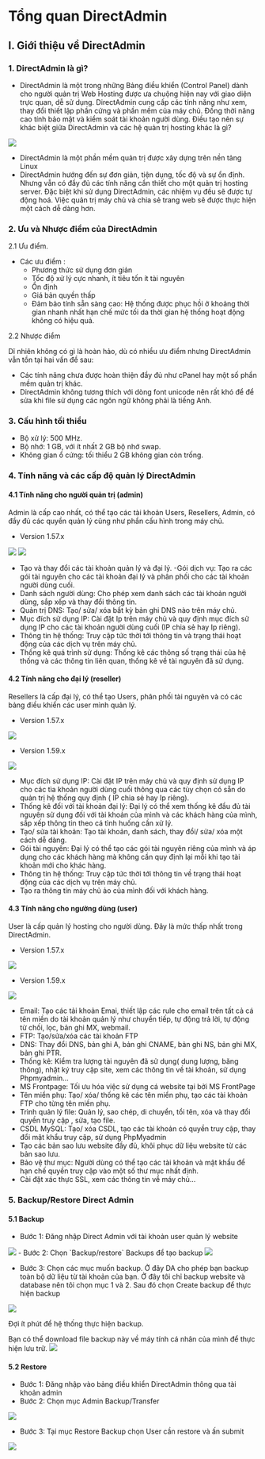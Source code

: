 # Tổng quan DirectAdmin
## I. Giới thiệu về DirectAdmin
### 1. DirectAdmin là gì?

 - DirectAdmin là một trong những Bảng điều khiển (Control Panel) dành cho người quản trị Web Hosting được ưa chuộng hiện nay với giao diện trực quan, dễ sử dụng. DirectAdmin cung cấp các tính năng như xem, thay đổi thiết lập phần cứng và phần mềm của máy chủ. Đồng thời nâng cao tính bảo mật và kiểm soát tài khoản người dùng. Điều tạo nên sự khác biệt giữa DirectAdmin và các hệ quản trị hosting khác là gì? 

<img src="https://github.com/thang290298/work-Document/blob/master/Images/wordpress/backupdata.png?raw=true">

 - DirectAdmin là một phần mềm quản trị được xây dựng trên nền tảng Linux
 - DirectAdmin hướng đến sự đơn giản, tiện dụng, tốc độ và sự ổn định. Nhưng vẫn có đầy đủ các tính năng cần thiết cho một quản trị hosting server. Đặc biệt khi sử dụng DirectAdmin, các nhiệm vụ đều sẽ được tự động hoá. Việc quản trị máy chủ và chia sẻ trang web sẽ được thực hiện một cách dễ dàng hơn.
### 2. Ưu và Nhược điểm của DirectAdmin
2.1 Ưu điểm.
- Các ưu điểm :
   - Phương thức sử dụng đơn giản
   - Tốc độ xử lý cực nhanh, ít tiêu tốn ít tài nguyên
   - Ổn định
   - Giá bản quyền thấp
   - Đảm bảo tính sẵn sàng cao: Hệ thống được phục hồi ở khoảng thời gian nhanh nhất hạn chế mức tối da thời gian hệ thống hoạt động không có hiệu quả.


2.2 Nhược điểm

Dĩ nhiên không có gì là hoàn hảo, dù có nhiều ưu điểm nhưng DirectAdmin vẫn tồn tại hai vấn đề sau:
  - Các tính năng chưa được hoàn thiện đầy đủ như cPanel hay một số phần mềm quản trị khác.
  - DirectAdmin không tương thích với dòng font unicode nên rất khó để để sửa khi file sử dụng các ngôn ngữ không phải là tiếng Anh.
### 3. Cấu hình tối thiểu
- Bộ xử lý: 500 MHz.
- Bộ nhớ: 1 GB, với ít nhất 2 GB bộ nhớ swap.
- Không gian ổ cứng: tối thiểu 2 GB không gian còn trống.
### 4. Tính năng và các cấp độ quản lý DirectAdmin
#### 4.1 Tính năng cho người quản trị (admin)
Admin là cấp cao nhất, có thể tạo các tài khoản Users, Resellers, Admin, có đầy đủ các quyền quản lý cũng như phần cấu hình trong máy chủ.
- Version 1.57.x
<img src="https://support.cloud365.vn/images/img-da-cloud-app/Screenshot_709.png">

<img src="https://support.cloud365.vn/images/img-da-cloud-app/screenshot_1.png">


   - Tạo và thay đổi các tài khoản quản lý và đại lý.
   -Gói dịch vụ: Tạo ra các gói tài nguyên cho các tài khoản đại lý và phân phối cho các tài khoản người dùng cuối.
   - Danh sách người dùng: Cho phép xem danh sách các tài khoản người dùng, sắp xếp và thay đổi thông tin.
   - Quản trị DNS: Tạo/ sửa/ xóa bất kỳ bản ghi DNS nào trên máy chủ.
   - Mục đích sử dụng IP: Cài đặt Ip trên máy chủ và quy định mục đích sử dụng IP cho các tài khoản người dùng cuối (IP chia sẻ hay Ip riêng).
   - Thông tin hệ thống: Truy cập tức thời tới thông tin và trạng thái hoạt động của các dịch vụ trên máy chủ.
   - Thống kê quá trình sử dụng: Thống kê các thông số trạng thái của hệ thống và các thông tin liên quan, thống kê về tài nguyên đã sử dụng.
#### 4.2 Tính năng cho đại lý (reseller)
Resellers là cấp đại lý, có thể tạo Users, phân phối tài nguyên và có các bảng điều khiển các user mình quản lý.
- Version 1.57.x
<img src="https://support.cloud365.vn/images/img-da-cloud-app/Screenshot_710.png">

- Version 1.59.x
<img src="https://support.cloud365.vn/images/img-da-cloud-app/screenshot_2.png">

   - Mục đích sử dụng IP: Cài đặt IP trên máy chủ và quy định sử dụng IP cho các tìa khoản người dùng cuối thông qua các tùy chọn có sẵn do quản trị hệ thống quy định ( IP chia sẻ hay Ip riêng).
   - Thống kê đối với tài khoản đại lý: Đại lý có thể xem thống kê đầu đủ tài nguyên sử dụng đối với tài khoản của mình và các khách hàng của mình, sắp xếp thông tin theo cá tình huống cần xử lý.
   - Tạo/ sửa tài khoản: Tạo tài khoản, danh sách, thay đổi/ sửa/ xóa một cách dễ dàng.
   - Gói tài nguyên: Đại lý có thể tạo các gói tài nguyên riêng của mình và áp dụng cho các khách hàng mà không cần quy định lại mỗi khi tạo tài khoản mới cho khác hàng.
   - Thông tin hệ thống: Truy cập tức thời tới thông tin về trạng thái hoạt động của các dịch vụ trên máy chủ.
   - Tạo ra thông tin máy chủ ảo của mình đối với khách hàng.
#### 4.3 Tính năng cho ngường dùng (user)
User là cấp quản lý hosting cho người dùng. Đây là mức thấp nhất trong DirectAdmin.
- Version 1.57.x
<img src="https://support.cloud365.vn/images/img-da-cloud-app/Screenshot_711.png">

- Version 1.59.x
<img src="https://support.cloud365.vn/images/img-da-cloud-app/screenshot_3.png">

   - Email: Tạo các tải khoản Emai, thiết lập các rule cho email trên tất cả cá tên miền do tài khoản quản lý như chuyển tiếp, tự động trả lời, tự động từ chối, lọc, bản ghi MX, webmail.
   - FTP: Tạo/sửa/xóa các tài khoản FTP
   - DNS: Thay đổi DNS, bản ghi A, bản ghi CNAME, bản ghi NS, bản ghi MX, bản ghi PTR.
   - Thống kê: Kiểm tra lượng tài nguyên đã sử dụng( dung lượng, băng thông), nhật ký truy cập site, xem các thông tin về tài khoản, sử dụng Phpmyadmin…
   - MS Frontpage: Tối ưu hóa việc sử dụng cá website tại bởi MS FrontPage
   - Tên miền phụ: Tạo/ xóa/ thống kê các tên miền phụ, tạo các tài khoản FTP cho từng tên miền phụ.
   - Trình quản lý file: Quản lý, sao chép, di chuyển, tổi tên, xóa và thay đổi quyền truy cập , sửa, tạo file.
   - CSDL MySQL: Tạo/ xóa CSDL, tạo các tài khoản có quyền truy cập, thay đổi mật khẩu truy cập, sử dụng PhpMyadmin
   - Tạo các bản sao lưu website đầy đủ, khôi phục dữ liệu website từ các bản sao lưu.
   - Bảo vệ thư mục: Người dùng có thể tạo các tài khoản và mật khẩu để hạn chế quyền truy cập vào một số thư mục nhất định.
   - Cài đặt xác thực SSL, xem các thông tin về máy chủ…
### 5. Backup/Restore Direct Admin
#### 5.1 Backup
- Bước 1: Đăng nhập Direct Admin với tài khoản user quản lý website
<img src="https://news.cloud365.vn/wp-content/uploads/2020/06/image-53-1024x649.png">
- Bước 2: Chọn `Backup/restore` Backups để tạo backup
<img src="https://news.cloud365.vn/wp-content/uploads/2020/06/image-54-1024x600.png">

- Bước 3: Chọn các mục muốn backup. Ở đây DA cho phép bạn backup toàn bộ dữ liệu từ tài khoản của bạn. Ở đây tôi chỉ backup website và database nên tôi chọn mục 1 và 2. Sau đó chọn Create backup để thực hiện backup
<img src="https://news.cloud365.vn/wp-content/uploads/2020/06/image-55-1024x570.png">

Đợi ít phút để hệ thống thực hiện backup.

Bạn có thể download file backup này về máy tính cá nhân của mình để thực hiện lưu trữ.
<img src="https://news.cloud365.vn/wp-content/uploads/2020/06/image-56-1024x641.png">

#### 5.2 Restore
- Bước 1: Đăng nhập vào bảng điều khiển DirectAdmin thông qua tài khoản admin
- Bước 2: Chọn mục Admin Backup/Transfer

<img src="http://www.vietiso.com/images/content/2016/anh_bai_viet/admin_VPS_png.png">

- Bước 3: Tại mục Restore Backup chọn User cần restore và ấn submit

<img src="http://www.vietiso.com/images/content/2016/anh_bai_viet/restore_backup_png.png">